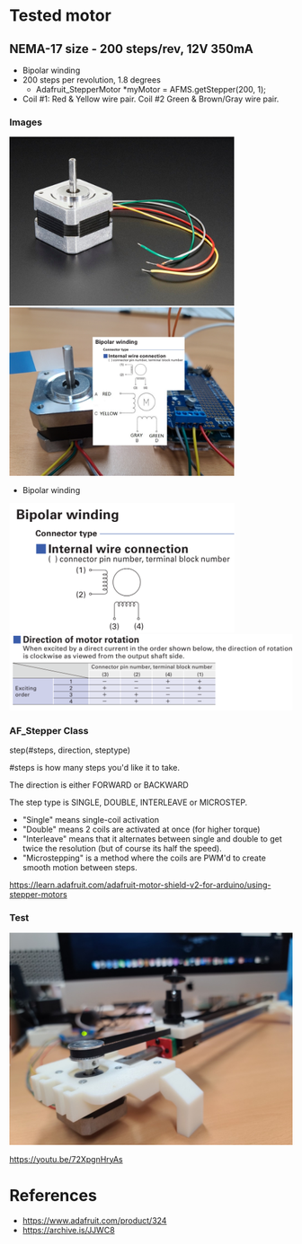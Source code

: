 # Tested motor
## NEMA-17 size - 200 steps/rev, 12V 350mA
* Bipolar winding
* 200 steps per revolution, 1.8 degrees 
    * Adafruit_StepperMotor *myMotor = AFMS.getStepper(200, 1);
* Coil #1: Red & Yellow wire pair. Coil #2 Green & Brown/Gray wire pair.

### Images 
<img src='01_StepperHatTest/screenshots/324-03.jpg' width = 400px />

<img src='01_StepperHatTest\screenshots\20210817_161345_1024.jpg' width = 400px />

* Bipolar winding

<img src='01_StepperHatTest/screenshots/bipolar_winding.png' width = 400px />

<img src='01_StepperHatTest/screenshots/bipolar_winding_direciton.png' width = 600px />

### AF_Stepper Class
step(#steps, direction, steptype)

#steps is how many steps you'd like it to take.

The direction is either FORWARD or BACKWARD

The step type is SINGLE, DOUBLE, INTERLEAVE or MICROSTEP.<br>
<ul>
<li>"Single" means single-coil activation</li>
<li>"Double" means 2 coils are activated at once (for higher torque)</li>
<li>"Interleave" means that it alternates between single and double to get twice the resolution (but of course its half the speed).</li>
<li>"Microstepping" is a method where the coils are PWM'd to create smooth motion between steps.</li>
</ul>

https://learn.adafruit.com/adafruit-motor-shield-v2-for-arduino/using-stepper-motors

### Test

<img src='assets/20211109_123929.jpg' width='512px' />


https://youtu.be/72XpgnHryAs

# References
* https://www.adafruit.com/product/324
* https://archive.is/JJWC8
